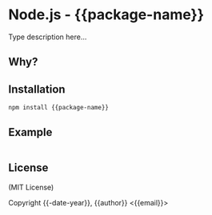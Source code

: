 Node.js - {{package-name}}
================

Type description here...


Why?
----



Installation
------------

    npm install {{package-name}}



Example
------


```javascript
```

License
-------

(MIT License)

Copyright {{-date-year}}, {{author}}  <{{email}}>
